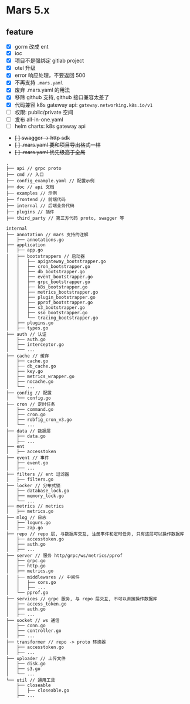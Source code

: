 # Mars 5.x

## feature

- [x] gorm 改成 ent
- [x] ioc
- [x] 项目不是强绑定 gitlab project
- [x] otel 升级
- [x] error 响应处理，不要返回 500
- [x] 不再支持 `.mars.yaml`
- [x] 废弃 .mars.yaml 的用法
- [x] 移除 github 支持, github 接口兼容太差了
- [x] 代码兼容 k8s gateway api: `gateway.networking.k8s.io/v1`
- [ ] 权限: public/private 空间
- [ ] 发布 all-in-one.yaml
- [ ] helm charts: k8s gateway api
- ~~[ ] swagger -> http sdk~~
- ~~[ ] .mars.yaml 要和项目导出格式一样~~
- ~~[ ] .mars.yaml 优先级高于全局~~

```text
.
├── api // grpc proto
├── cmd // 入口
├── config_example.yaml // 配置示例
├── doc // api 文档
├── examples // 示例
├── frontend // 前端代码
├── internal // 后端业务代码
├── plugins // 插件
├── third_party // 第三方代码 proto, swagger 等
```

```text
internal
├── annotation // mars 支持的注解
│   ├── annotations.go
├── application
│   ├── app.go
│   ├── bootstrappers // 启动器
│   │   ├── apigateway_bootstrapper.go
│   │   ├── cron_bootstrapper.go
│   │   ├── db_bootstrapper.go
│   │   ├── event_bootstrapper.go
│   │   ├── grpc_bootstrapper.go
│   │   ├── k8s_bootstrapper.go
│   │   ├── metrics_bootstrapper.go
│   │   ├── plugin_bootstrapper.go
│   │   ├── pprof_bootstrapper.go
│   │   ├── s3_bootstrapper.go
│   │   ├── sso_bootstrapper.go
│   │   └── tracing_bootstrapper.go
│   ├── plugins.go
│   ├── types.go
├── auth // 认证
│   ├── auth.go
│   ├── interceptor.go
│   └── ...
├── cache // 缓存
│   ├── cache.go
│   ├── db_cache.go
│   ├── key.go
│   ├── metrics_wrapper.go
│   ├── nocache.go
│   └── ...
├── config // 配置
│   └── config.go
├── cron // 定时任务
│   ├── command.go
│   ├── cron.go
│   ├── robfig_cron_v3.go
│   └── ...
├── data // 数据层
│   ├── data.go
│   ├── ...
├── ent
│   ├── accesstoken
├── event // 事件
│   ├── event.go
│   ├── ...
├── filters // ent 过滤器
│   ├── filters.go
├── locker // 分布式锁
│   ├── database_lock.go
│   ├── memory_lock.go
│   └── ...
├── metrics // metrics
│   ├── metrics.go
├── mlog // 日志
│   ├── logurs.go
│   ├── zap.go
├── repo // repo 层, 与数据库交互, 注册事件和定时任务, 只有这层可以操作数据库
│   ├── accesstoken.go
│   ├── auth.go
│   ├── ...
├── server // 服务 http/grpc/ws/metrics/pprof
│   ├── grpc.go
│   ├── http.go
│   ├── metrics.go
│   ├── middlewares // 中间件
│   │   ├── cors.go
│   │   ├── ...
│   └── pprof.go
├── services // grpc 服务, 与 repo 层交互, 不可以直接操作数据库
│   ├── access_token.go
│   ├── auth.go
│   ├── ...
├── socket // ws 通信
│   ├── conn.go
│   ├── controller.go
│   ├── ...
├── transformer // repo -> proto 转换器
│   ├── accesstoken.go
│   ├── ...
├── uploader // 上传文件
│   ├── disk.go
│   ├── s3.go
│   └── ...
└── util // 通用工具
    ├── closeable
    │   ├── closeable.go
    ├── ...
```
